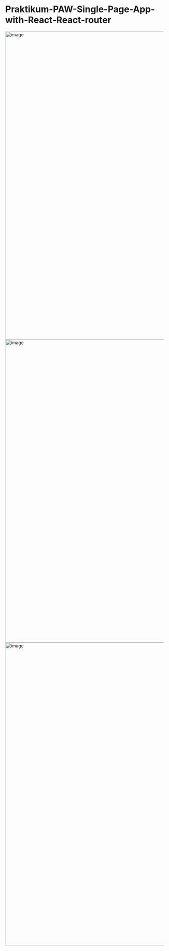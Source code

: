 # Praktikum-PAW-Single-Page-App-with-React-React-router
<img width="975" alt="image" src="https://user-images.githubusercontent.com/101171434/209487142-4b522b20-44b3-415e-9d99-ab89287fe28a.png">
<img width="960" alt="image" src="https://user-images.githubusercontent.com/101171434/209487150-510942c4-6de8-43a8-82fe-1531375188f4.png">
<img width="960" alt="image" src="https://user-images.githubusercontent.com/101171434/209487155-7ccdc0ee-005b-491e-bc9b-65587a2ccae5.png">
